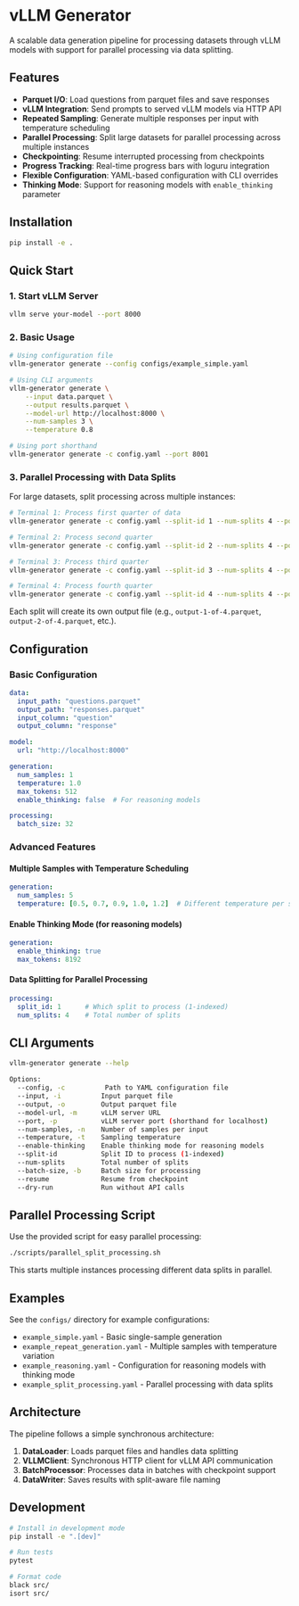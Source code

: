 # vLLM Generator

A scalable data generation pipeline for processing datasets through vLLM models with support for parallel processing via data splitting.

## Features

- **Parquet I/O**: Load questions from parquet files and save responses
- **vLLM Integration**: Send prompts to served vLLM models via HTTP API
- **Repeated Sampling**: Generate multiple responses per input with temperature scheduling
- **Parallel Processing**: Split large datasets for parallel processing across multiple instances
- **Checkpointing**: Resume interrupted processing from checkpoints
- **Progress Tracking**: Real-time progress bars with loguru integration
- **Flexible Configuration**: YAML-based configuration with CLI overrides
- **Thinking Mode**: Support for reasoning models with `enable_thinking` parameter

## Installation

```bash
pip install -e .
```

## Quick Start

### 1. Start vLLM Server

```bash
vllm serve your-model --port 8000
```

### 2. Basic Usage

```bash
# Using configuration file
vllm-generator generate --config configs/example_simple.yaml

# Using CLI arguments
vllm-generator generate \
    --input data.parquet \
    --output results.parquet \
    --model-url http://localhost:8000 \
    --num-samples 3 \
    --temperature 0.8

# Using port shorthand
vllm-generator generate -c config.yaml --port 8001
```

### 3. Parallel Processing with Data Splits

For large datasets, split processing across multiple instances:

```bash
# Terminal 1: Process first quarter of data
vllm-generator generate -c config.yaml --split-id 1 --num-splits 4 --port 8000

# Terminal 2: Process second quarter
vllm-generator generate -c config.yaml --split-id 2 --num-splits 4 --port 8001

# Terminal 3: Process third quarter
vllm-generator generate -c config.yaml --split-id 3 --num-splits 4 --port 8002

# Terminal 4: Process fourth quarter
vllm-generator generate -c config.yaml --split-id 4 --num-splits 4 --port 8003
```

Each split will create its own output file (e.g., `output-1-of-4.parquet`, `output-2-of-4.parquet`, etc.).

## Configuration

### Basic Configuration

```yaml
data:
  input_path: "questions.parquet"
  output_path: "responses.parquet"
  input_column: "question"
  output_column: "response"

model:
  url: "http://localhost:8000"

generation:
  num_samples: 1
  temperature: 1.0
  max_tokens: 512
  enable_thinking: false  # For reasoning models

processing:
  batch_size: 32
```

### Advanced Features

#### Multiple Samples with Temperature Scheduling

```yaml
generation:
  num_samples: 5
  temperature: [0.5, 0.7, 0.9, 1.0, 1.2]  # Different temperature per sample
```

#### Enable Thinking Mode (for reasoning models)

```yaml
generation:
  enable_thinking: true
  max_tokens: 8192
```

#### Data Splitting for Parallel Processing

```yaml
processing:
  split_id: 1      # Which split to process (1-indexed)
  num_splits: 4    # Total number of splits
```

## CLI Arguments

```bash
vllm-generator generate --help

Options:
  --config, -c          Path to YAML configuration file
  --input, -i          Input parquet file
  --output, -o         Output parquet file
  --model-url, -m      vLLM server URL
  --port, -p           vLLM server port (shorthand for localhost)
  --num-samples, -n    Number of samples per input
  --temperature, -t    Sampling temperature
  --enable-thinking    Enable thinking mode for reasoning models
  --split-id           Split ID to process (1-indexed)
  --num-splits         Total number of splits
  --batch-size, -b     Batch size for processing
  --resume             Resume from checkpoint
  --dry-run            Run without API calls
```

## Parallel Processing Script

Use the provided script for easy parallel processing:

```bash
./scripts/parallel_split_processing.sh
```

This starts multiple instances processing different data splits in parallel.

## Examples

See the `configs/` directory for example configurations:
- `example_simple.yaml` - Basic single-sample generation
- `example_repeat_generation.yaml` - Multiple samples with temperature variation
- `example_reasoning.yaml` - Configuration for reasoning models with thinking mode
- `example_split_processing.yaml` - Parallel processing with data splits

## Architecture

The pipeline follows a simple synchronous architecture:

1. **DataLoader**: Loads parquet files and handles data splitting
2. **VLLMClient**: Synchronous HTTP client for vLLM API communication
3. **BatchProcessor**: Processes data in batches with checkpoint support
4. **DataWriter**: Saves results with split-aware file naming

## Development

```bash
# Install in development mode
pip install -e ".[dev]"

# Run tests
pytest

# Format code
black src/
isort src/
```